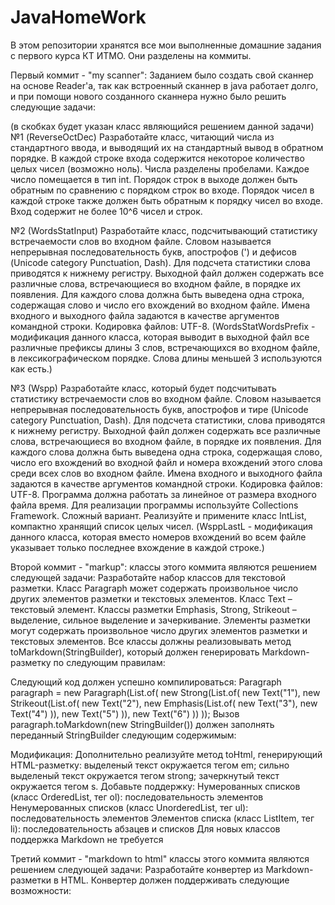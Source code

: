 # JavaHomeWork
В этом репозитории хранятся все мои выполненные домашние задания с первого курса КТ ИТМО. Они разделены на коммиты.

Первый коммит - "my scanner": Заданием было создать свой сканнер на основе Reader'a,
так как встроенный сканнер в java работает долго, и при помощи нового созданного сканнера нужно было решить следующие задачи:

(в скобках будет указан класс являющийся решением данной задачи)
№1 (ReverseOctDec) Разработайте класс, читающий числа из стандартного ввода, и выводящий их на стандартный вывод в обратном порядке.
В каждой строке входа содержится некоторое количество целых чисел (возможно ноль). Числа разделены пробелами. Каждое число помещается в тип int.
Порядок строк в выходе должен быть обратным по сравнению с порядком строк во входе.
Порядок чисел в каждой строке также должен быть обратным к порядку чисел во входе.
Вход содержит не более 10^6 чисел и строк.

№2 (WordsStatInput) Разработайте класс, подсчитывающий статистику встречаемости слов во входном файле.
Словом называется непрерывная последовательность букв, апострофов (') и дефисов (Unicode category Punctuation, Dash).
Для подсчета статистики слова приводятся к нижнему регистру.
Выходной файл должен содержать все различные слова, встречающиеся во входном файле, в порядке их появления.
Для каждого слова должна быть выведена одна строка, содержащая слово и число его вхождений во входном файле.
Имена входного и выходного файла задаются в качестве аргументов командной строки. Кодировка файлов: UTF-8.
(WordsStatWordsPrefix - модификация данного класса, которая выводит в выходной файл все различные префиксы длины 3 слов,
встречающихся во входном файле, в лексикографическом порядке. Слова длины меньшей 3 используются как есть.)

№3 (Wspp) Разработайте класс, который будет подсчитывать статистику встречаемости слов во входном файле.
Словом называется непрерывная последовательность букв, апострофов и тире (Unicode category Punctuation, Dash). Для подсчета статистики, слова приводятся к нижнему регистру.
Выходной файл должен содержать все различные слова, встречающиеся во входном файле, в порядке их появления. Для каждого слова должна быть выведена одна строка, содержащая слово, число его вхождений во входной файл и номера вхождений этого слова среди всех слов во входном файле.
Имена входного и выходного файла задаются в качестве аргументов командной строки. Кодировка файлов: UTF-8.
Программа должна работать за линейное от размера входного файла время.
Для реализации программы используйте Collections Framework.
Сложный вариант. Реализуйте и примените класс IntList, компактно хранящий список целых чисел.
(WsppLastL - модификация данного класса, которая вместо номеров вхождений во всем файле указывает только последнее вхождение в каждой строке.)

Второй коммит - "markup": классы этого коммита являются решением следующей задачи:
 Разработайте набор классов для текстовой разметки.
Класс Paragraph может содержать произвольное число других элементов разметки и текстовых элементов.
Класс Text – текстовый элемент.
Классы разметки Emphasis, Strong, Strikeout – выделение, сильное выделение и зачеркивание. Элементы разметки могут содержать произвольное число других элементов разметки и текстовых элементов.
Все классы должны реализовывать метод toMarkdown(StringBuilder), который должен генерировать Markdown-разметку по следующим правилам:
<!-- текстовые элементы выводятся как есть;
выделенный текст окружается символами '*';
сильно выделенный текст окружается символами '__';
зачеркнутый текст окружается символами '~'. -->
Следующий код должен успешно компилироваться:
    Paragraph paragraph = new Paragraph(List.of(
        new Strong(List.of(
            new Text("1"),
            new Strikeout(List.of(
                new Text("2"),
                new Emphasis(List.of(
                    new Text("3"),
                    new Text("4")
                )),
                new Text("5")
            )),
            new Text("6")
        ))
    ));
Вызов paragraph.toMarkdown(new StringBuilder()) должен заполнять переданный StringBuilder следующим содержимым:
<!--     __1~2*34*5~6__    -->
Модификация:
Дополнительно реализуйте метод toHtml, генерирующий HTML-разметку:
выделеный текст окружается тегом em;
сильно выделеный текст окружается тегом strong;
зачеркнутый текст окружается тегом s.
Добавьте поддержку:
Нумерованных списков (класс OrderedList, тег ol): последовательность элементов
Ненумерованных списков (класс UnorderedList, тег ul): последовательность элементов
Элементов списка (класс ListItem, тег li): последовательность абзацев и списков
Для новых классов поддержка Markdown не требуется
   
   
Третий коммит - "markdown to html" классы этого коммита являются решением следующей задачи:
Разработайте конвертер из Markdown-разметки в HTML.
Конвертер должен поддерживать следующие возможности:
<!-- Абзацы текста разделяются пустыми строками.
Элементы строчной разметки: выделение (* или _), сильное выделение (** или __), зачеркивание (--), код (`)
Заголовки (# * уровень заголовка) -->


